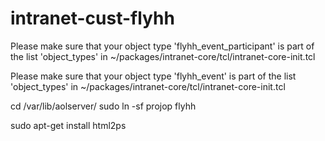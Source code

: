 intranet-cust-flyhh
===================

Please make sure that your object type 'flyhh_event_participant' is part of the list 'object_types' in ~/packages/intranet-core/tcl/intranet-core-init.tcl

Please make sure that your object type 'flyhh_event' is part of the list 'object_types' in ~/packages/intranet-core/tcl/intranet-core-init.tcl

cd /var/lib/aolserver/
sudo ln -sf projop flyhh

sudo apt-get install html2ps
